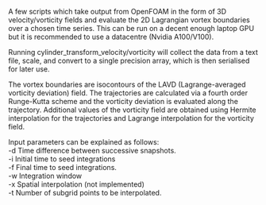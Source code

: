 A few scripts which take output from OpenFOAM in the form of 3D velocity/vorticity
fields and evaluate the 2D Lagrangian vortex boundaries over a chosen time series.
This can be run on a decent enough laptop GPU but it is recommended to use a datacentre
(Nvidia A100/V100).

Running cylinder_transform_velocity/vorticity will collect the data from a text
file, scale, and convert to a single precision array, which is then serialised
for later use.

The vortex boundaries are isocontours of the LAVD (Lagrange-averaged vorticity 
deviation) field. The trajectories are calculated via a fourth order Runge-Kutta
scheme and the vorticity deviation is evaluated along the trajectory. Additional
values of the vorticity field are obtained using Hermite interpolation for the 
trajectories and Lagrange interpolation for the vorticity field.

Input parameters can be explained as follows:<br />
  -d Time difference between successive snapshots.<br />
  -i Initial time to seed integrations<br />
  -f Final time to seed integrations.<br />
  -w Integration window<br />
  -x Spatial interpolation (not implemented)<br />
  -t Number of subgrid points to be interpolated.
